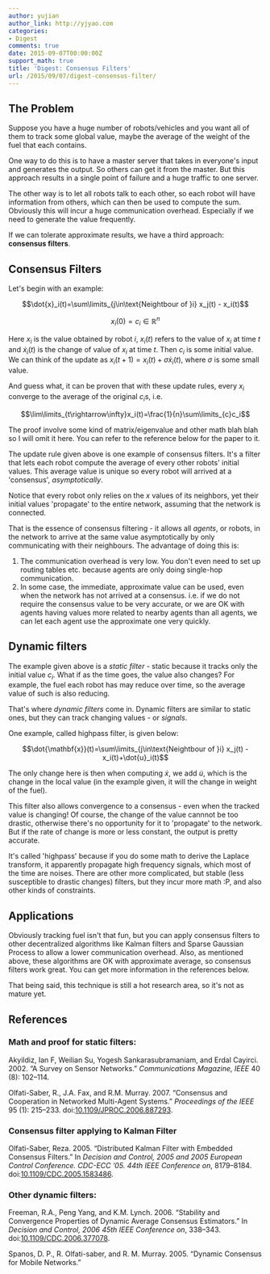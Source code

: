 ```yaml
---
author: yujian
author_link: http://yjyao.com
categories:
- Digest
comments: true
date: 2015-09-07T00:00:00Z
support_math: true
title: 'Digest: Consensus Filters'
url: /2015/09/07/digest-consensus-filter/
---
```


## The Problem

Suppose you have a huge number of robots/vehicles and you want all of them to
track some global value, maybe the average of the weight of the fuel that each contains.

One way to do this is to have a master server that takes in everyone's input and generates the output. So others can get it from the master. But this approach results in a single point of failure and a huge traffic to one server.

The other way is to let all robots talk to each other, so each robot will have
information from others, which can then be used to compute the sum. Obviously
this will incur a huge communication overhead. Especially if we need to generate the
value frequently.

If we can tolerate approximate results, we have a third approach: **consensus filters**.

## Consensus Filters

Let's begin with an example:

$$\dot{x}_i(t)=\sum\limits_{j\in\text{Neightbour of }i} x_j(t) - x_i(t)$$

$$x_i(0)=c_i \in \mathbb{R}^n$$

Here $x_i$ is the value obtained by robot $i$, $x_i(t)$ refers to the value of $x_i$ at time $t$ and $\dot x_i(t)$ is the change of value of $x_i$ at time $t$. Then $c_i$ is some initial value. We can think of the update as $x_i(t + 1) = x_i(t) + \sigma\dot x_i(t)$, where $\sigma$ is some small value.

And guess what, it can be proven that with these update rules, every $x_i$ converge to the average of the original $c_i$s, i.e.

$$\lim\limits_{t\rightarrow\infty}x_i(t)=\frac{1}{n}\sum\limits_{c}c_i$$

The proof involve some kind of matrix/eigenvalue and other math blah blah so I will omit it here. You can refer to the reference below for the paper to it.

The update rule given above is one example of consensus filters. It's a filter that lets each robot compute the average of every other robots' initial values. This average value is unique so every robot will arrived at a 'consensus', *asymptotically*.

Notice that every robot only relies on the $x$ values of its neighbors, yet their initial values 'propagate' to the entire network, assuming that the network is connected.

That is the essence of consensus filtering - it allows all *agents*, or robots, in the network to arrive at the same value asymptotically by only communicating with their neighbours. The advantage of doing this is:

1. The communication overhead is very low. You don't even need to set up routing tables etc. because agents are only doing single-hop communication.
2. In some case, the immediate, approximate value can be used, even when the network has not arrived at a consensus. i.e. if we do not require the consensus value to be very accurate, or we are OK with agents having values more related to nearby agents than all agents, we can let each agent use the approximate one very quickly.

## Dynamic filters

The example given above is a *static filter* - static because it tracks only the initial value $c_i$. What if as the time goes, the value also changes? For example, the fuel each robot has may reduce over time, so the average value of such is also reducing.

That's where *dynamic filters* come in. Dynamic filters are similar to static ones, but they can track changing values - or *signals*.

One example, called highpass filter, is given below:

$$\dot{\mathbf{x}}(t)=\sum\limits_{j\in\text{Neightbour of }i} x_j(t) - x_i(t)+\dot{u}_i(t)$$

The only change here is then when computing $\dot x$, we add $\dot u$, which is the change in the local value (in the example given, it will the change in weight of the fuel).

This filter also allows convergence to a consensus - even when the tracked value is changing! Of course, the change of the value cannnot be too drastic, otherwise there's no opportunity for it to 'propagate' to the network. But if the rate of change is more or less constant, the output is pretty accurate.

It's called 'highpass' because if you do some math to derive the Laplace transform, it apparently propagate high frequency signals, which most of the time are noises. There are other more complicated, but stable (less susceptible to drastic changes) filters, but they incur more math :P, and also other kinds of constraints.

## Applications

Obviously tracking fuel isn't that fun, but you can apply consensus filters to other decentralized algorithms like Kalman filters and Sparse Gaussian Process to allow a lower communication overhead. Also, as mentioned above, these algorithms are OK with approximate average, so consensus filters work great. You can get more information in the references below.

That being said, this technique is still a hot research area, so it's not as mature yet.

## References

### Math and proof for static filters:

<p>Akyildiz, Ian F, Weilian Su, Yogesh Sankarasubramaniam, and Erdal Cayirci. 2002. “A Survey on Sensor Networks.” <em>Communications Magazine, IEEE</em> 40 (8): 102–114.</p>
<p>Olfati-Saber, R., J.A. Fax, and R.M. Murray. 2007. “Consensus and Cooperation in Networked Multi-Agent Systems.” <em>Proceedings of the IEEE</em> 95 (1): 215–233. doi:<a href="http://dx.doi.org/10.1109/JPROC.2006.887293">10.1109/JPROC.2006.887293</a>.</p>

### Consensus filter applying to Kalman Filter

<p>Olfati-Saber, Reza. 2005. “Distributed Kalman Filter with Embedded Consensus Filters.” In <em>Decision and Control, 2005 and 2005 European Control Conference. CDC-ECC ’05. 44th IEEE Conference on</em>, 8179–8184. doi:<a href="http://dx.doi.org/10.1109/CDC.2005.1583486">10.1109/CDC.2005.1583486</a>.</p>

### Other dynamic filters:
<p>Freeman, R.A., Peng Yang, and K.M. Lynch. 2006. “Stability and Convergence Properties of Dynamic Average Consensus Estimators.” In <em>Decision and Control, 2006 45th IEEE Conference on</em>, 338–343. doi:<a href="http://dx.doi.org/10.1109/CDC.2006.377078">10.1109/CDC.2006.377078</a>.</p>
<p>Spanos, D. P., R. Olfati-saber, and R. M. Murray. 2005. “Dynamic Consensus for Mobile Networks.”</p>